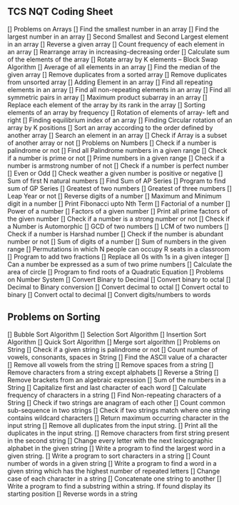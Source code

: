 ## TCS NQT Coding Sheet 
[] Problems on Arrays
[] Find the smallest number in an array
[] Find the largest number in an array
[] Second Smallest and Second Largest element in an array
[] Reverse a given array
[] Count frequency of each element in an array
[] Rearrange array in increasing-decreasing order
[] Calculate sum of the elements of the array
[] Rotate array by K elements – Block Swap Algorithm
[] Average of all elements in an array
[] Find the median of the given array
[] Remove duplicates from a sorted array
[] Remove duplicates from unsorted array
[] Adding Element in an array
[] Find all repeating elements in an array
[] Find all non-repeating elements in an array
[] Find all symmetric pairs in array
[] Maximum product subarray in an array
[] Replace each element of the array by its rank in the array
[] Sorting elements of an array by frequency
[] Rotation of elements of array- left and right
[] Finding equilibrium index of an array
[] Finding Circular rotation of an array by K positions
[] Sort an array according to the order defined by another array
[] Search an element in an array
[] Check if Array is a subset of another array or not
[] Problems on Numbers
[] Check if a number is palindrome or not
[] Find all Palindrome numbers in a given range
[] Check if a number is prime or not
[] Prime numbers in a given range
[] Check if a number is armstrong number of not
[] Check if a number is perfect number
[] Even or Odd
[] Check weather a given number is positive or negative
[] Sum of first N natural numbers
[] Find Sum of AP Series
[] Program to find sum of GP Series
[] Greatest of two numbers
[] Greatest of three numbers
[] Leap Year or not
[] Reverse digits of a number
[] Maximum and Minimum digit in a number
[] Print Fibonacci upto Nth Term
[] Factorial of a number
[] Power of a number
[] Factors of a given number
[] Print all prime factors of the given number
[] Check if a number is a strong number or not
[] Check if a Number is Automorphic
[] GCD of two numbers
[] LCM of two numbers
[] Check if a number is Harshad number
[] Check if the number is abundant number or not
[] Sum of digits of a number
[] Sum of numbers in the given range
[] Permutations in which N people can occupy R seats in a classroom
[] Program to add two fractions
[] Replace all 0s with 1s in a given integer
[] Can a number be expressed as a sum of two prime numbers
[] Calculate the area of circle
[] Program to find roots of a Quadratic Equation
[] Problems on Number System
[] Convert Binary to Decimal
[] Convert binary to octal
[] Decimal to Binary conversion
[] Convert decimal to octal
[] Convert octal to binary
[] Convert octal to decimal
[] Convert digits/numbers to words

## Problems on Sorting

[] Bubble Sort Algorithm
[] Selection Sort Algorithm
[] Insertion Sort Algorithm
[] Quick Sort Algorithm
[] Merge sort algorithm
[] Problems on String
[] Check if a given string is palindrome or not
[] Count number of vowels, consonants, spaces in String
[] Find the ASCII value of a character
[] Remove all vowels from the string
[] Remove spaces from a string
[] Remove characters from a string except alphabets
[] Reverse a String
[] Remove brackets from an algebraic expression
[] Sum of the numbers in a String
[] Capitalize first and last character of each word
[] Calculate frequency of characters in a string
[] Find Non-repeating characters of a String
[] Check if two strings are anagram of each other
[] Count common sub-sequence in two strings
[] Check if two strings match where one string contains wildcard characters
[] Return maximum occurring character in the input string
[] Remove all duplicates from the input string.
[] Print all the duplicates in the input string.
[] Remove characters from first string present in the second string
[] Change every letter with the next lexicographic alphabet in the given string
[] Write a program to find the largest word in a given string.
[] Write a program to sort characters in a string
[] Count number of words in a given string
[] Write a program to find a word in a given string which has the highest number of repeated letters
[] Change case of each character in a string
[] Concatenate one string to another
[] Write a program to find a substring within a string. If found display its starting position
[] Reverse words in a string
 

